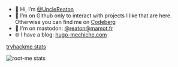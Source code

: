 - 👋 Hi, I’m [@UncleReaton](https://github.com/UncleReaton)
- 👀 I’m on Github only to interact with projects I like that are here. Otherwise you can find me on [Codeberg](https://codeberg.org/UncleReaton)
- 🐘 I'm on mastodon: [@reaton@mamot.fr](https://mamot.fr/@reaton)
- 🌐 I have a blog: [hugo-mechiche.com](https://hugo-mechiche.com)

[tryhackme stats](https://raw.githubusercontent.com/UncleReaton/UncleReaton/master/tryhackme-badge.png)

![root-me stats](https://root-me-diff.vercel.app/rm-gh?nickname=UncleReaton-615603&style=dark)
